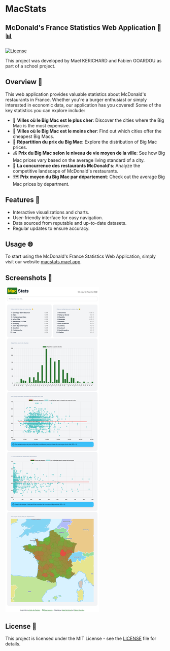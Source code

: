 # MacStats
## McDonald's France Statistics Web Application 🍔📊

[![License](https://img.shields.io/badge/license-MIT-blue.svg)](LICENSE)

This project was developed by Mael KERICHARD and Fabien GOARDOU as part of a school project.

## Overview 📖

This web application provides valuable statistics about McDonald's restaurants in France. Whether you're a burger enthusiast or simply interested in economic data, our application has you covered! Some of the key statistics you can explore include:

- 🫰 **Villes où le Big Mac est le plus cher**: Discover the cities where the Big Mac is the most expensive.
- 🤑 **Villes où le Big Mac est le moins cher**: Find out which cities offer the cheapest Big Macs.
- 🍔 **Répartition du prix du Big Mac**: Explore the distribution of Big Mac prices.
- 💰 **Prix du Big Mac selon le niveau de vie moyen de la ville**: See how Big Mac prices vary based on the average living standard of a city.
- 🍟 **La concurrence des restaurants McDonald's**: Analyze the competitive landscape of McDonald's restaurants.
- 🗺️ **Prix moyen du Big Mac par département**: Check out the average Big Mac prices by department.

## Features 🚀

- Interactive visualizations and charts.
- User-friendly interface for easy navigation.
- Data sourced from reputable and up-to-date datasets.
- Regular updates to ensure accuracy.

## Usage 🌐

To start using the McDonald's France Statistics Web Application, simply visit our website [macstats.mael.app](https://macstats.mael.app).

## Screenshots 📸

![main page](https://raw.githubusercontent.com/Pixselve/macstats/main/docs/website.png)

## License 📜

This project is licensed under the MIT License - see the [LICENSE](LICENSE) file for details.
